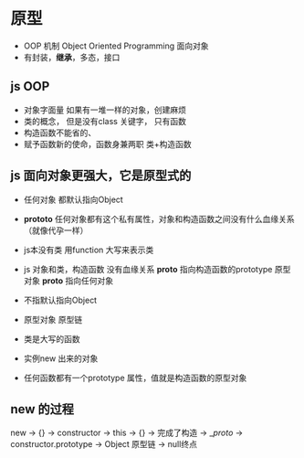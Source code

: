 # 原型
- OOP 机制 Object Oriented Programming 面向对象
- 有封装，**继承**，多态，接口

## js OOP
- 对象字面量 如果有一堆一样的对象，创建麻烦
- 类的概念， 但是没有class 关键字， 只有函数
- 构造函数不能省的、
- 赋予函数新的使命，函数身兼两职  类+构造函数

## js 面向对象更强大，它是原型式的

- 任何对象 都默认指向Object
- __prototo__  任何对象都有这个私有属性，对象和构造函数之间没有什么血缘关系（就像代孕一样）


 - js本没有类 用function 大写来表示类
 - js 对象和类，构造函数 没有血缘关系
 __proto__ 指向构造函数的prototype 原型对象
 __proto__ 指向任何对象

 - 不指默认指向Object
 - 原型对象 原型链
 - 类是大写的函数
 - 实例new 出来的对象
- 任何函数都有一个prototype 属性，值就是构造函数的原型对象

## new 的过程
new -> {} -> constructor -> this -> {} -> 完成了构造 -> __proto_ -> constructor.prototype -> Object 原型链 -> null终点
